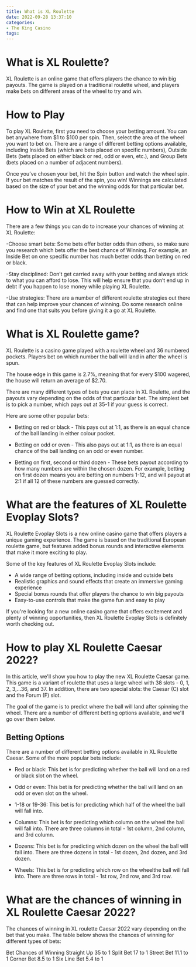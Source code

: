 ```yaml
---
title: What is XL Roulette
date: 2022-09-28 13:37:10
categories:
- The King Casino
tags:
---
```



#  What is XL Roulette?

XL Roulette is an online game that offers players the chance to win big payouts. The game is played on a traditional roulette wheel, and players make bets on different areas of the wheel to try and win.

# How to Play

To play XL Roulette, first you need to choose your betting amount. You can bet anywhere from $1 to $100 per spin. Then, select the area of the wheel you want to bet on. There are a range of different betting options available, including Inside Bets (which are bets placed on specific numbers), Outside Bets (bets placed on either black or red, odd or even, etc.), and Group Bets (bets placed on a number of adjacent numbers).

Once you’ve chosen your bet, hit the Spin button and watch the wheel spin. If your bet matches the result of the spin, you win! Winnings are calculated based on the size of your bet and the winning odds for that particular bet.

# How to Win at XL Roulette

There are a few things you can do to increase your chances of winning at XL Roulette:

-Choose smart bets: Some bets offer better odds than others, so make sure you research which bets offer the best chance of Winning. For example, an Inside Bet on one specific number has much better odds than betting on red or black.

-Stay disciplined: Don’t get carried away with your betting and always stick to what you can afford to lose. This will help ensure that you don’t end up in debt if you happen to lose money while playing XL Roulette.

-Use strategies: There are a number of different roulette strategies out there that can help improve your chances of winning. Do some research online and find one that suits you before giving it a go at XL Roulette.

#  What is XL Roulette game?

XL Roulette is a casino game played with a roulette wheel and 36 numbered pockets. Players bet on which number the ball will land in after the wheel is spun.

The house edge in this game is 2.7%, meaning that for every $100 wagered, the house will return an average of $2.70.

There are many different types of bets you can place in XL Roulette, and the payouts vary depending on the odds of that particular bet. The simplest bet is to pick a number, which pays out at 35-1 if your guess is correct.

Here are some other popular bets:

* Betting on red or black - This pays out at 1:1, as there is an equal chance of the ball landing in either colour pocket.

* Betting on odd or even - This also pays out at 1:1, as there is an equal chance of the ball landing on an odd or even number.

* Betting on first, second or third dozen - These bets payout according to how many numbers are within the chosen dozen. For example, betting on first dozen means you are betting on numbers 1-12, and will payout at 2:1 if all 12 of these numbers are guessed correctly.

#  What are the features of XL Roulette Evoplay Slots?

XL Roulette Evoplay Slots is a new online casino game that offers players a unique gaming experience. The game is based on the traditional European roulette game, but features added bonus rounds and interactive elements that make it more exciting to play.

Some of the key features of XL Roulette Evoplay Slots include:

- A wide range of betting options, including inside and outside bets
- Realistic graphics and sound effects that create an immersive gaming experience
- Special bonus rounds that offer players the chance to win big payouts
- Easy-to-use controls that make the game fun and easy to play

If you're looking for a new online casino game that offers excitement and plenty of winning opportunities, then XL Roulette Evoplay Slots is definitely worth checking out.

#  How to play XL Roulette Caesar 2022?

In this article, we'll show you how to play the new XL Roulette Caesar game. This game is a variant of roulette that uses a large wheel with 38 slots - 0, 1, 2, 3,...36, and 37. In addition, there are two special slots: the Caesar (C) slot and the Forum (F) slot.

The goal of the game is to predict where the ball will land after spinning the wheel. There are a number of different betting options available, and we'll go over them below.

## Betting Options

There are a number of different betting options available in XL Roulette Caesar. Some of the more popular bets include:

- Red or black: This bet is for predicting whether the ball will land on a red or black slot on the wheel.

- Odd or even: This bet is for predicting whether the ball will land on an odd or even slot on the wheel.

- 1-18 or 19-36: This bet is for predicting which half of the wheel the ball will fall into.

- Columns: This bet is for predicting which column on the wheel the ball will fall into. There are three columns in total - 1st column, 2nd column, and 3rd column.

- Dozens: This bet is for predicting which dozen on the wheel the ball will fall into. There are three dozens in total - 1st dozen, 2nd dozen, and 3rd dozen.

- Wheels: This bet is for predicting which row on the wheelthe ball will fall into. There are three rows in total - 1st row, 2nd row, and 3rd row.

#  What are the chances of winning in XL Roulette Caesar 2022?

The chances of winning in XL roulette Caesar 2022 vary depending on the bet that you make. The table below shows the chances of winning for different types of bets:

Bet Chances of Winning Straight Up 35 to 1 Split Bet 17 to 1 Street Bet 11.1 to 1 Corner Bet 8.5 to 1 Six Line Bet 5.4 to 1